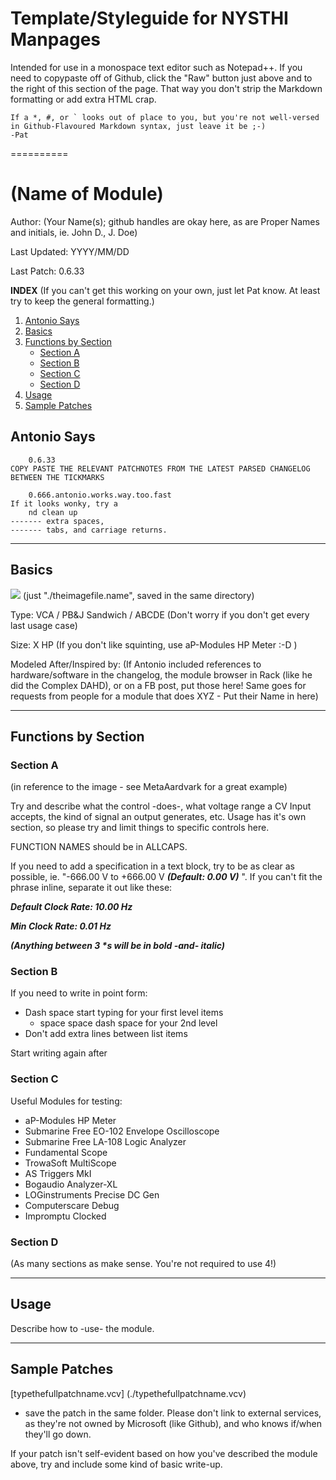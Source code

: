 # Template/Styleguide for NYSTHI Manpages

Intended for use in a monospace text editor such as Notepad++. If you need to copypaste off of Github, click the "Raw" button just above and to the right of this section of the page. That way you don't strip the Markdown formatting or add extra HTML crap.

	If a *, #, or ` looks out of place to you, but you're not well-versed in Github-Flavoured Markdown syntax, just leave it be ;-) 
	-Pat
==========

# (Name of Module)

Author: (Your Name(s); github handles are okay here, as are Proper Names and initials, ie. John D., J. Doe)

Last Updated: YYYY/MM/DD

Last Patch: 0.6.33

**INDEX** (If you can't get this working on your own, just let Pat know. At least try to keep the general formatting.)

1. [Antonio Says](#antonio-says)
2. [Basics](#basics)
3. [Functions by Section](#functions-by-section)
   - [Section A](#section-a)
   - [Section B](#section-b)
   - [Section C](#section-c)
   - [Section D](#section-d)
4. [Usage](#usage)
5. [Sample Patches](#sample-patches)

## Antonio Says

```
	0.6.33
COPY PASTE THE RELEVANT PATCHNOTES FROM THE LATEST PARSED CHANGELOG BETWEEN THE TICKMARKS

	0.666.antonio.works.way.too.fast
If it looks wonky, try a
    nd clean up 
------- extra spaces, 
------- tabs, and carriage returns.
```

---

## Basics

![](./moduleimage.png) (just "./theimagefile.name", saved in the same directory)

Type: VCA / PB&J Sandwich / ABCDE (Don't worry if you don't get every last usage case)

Size: X HP (If you don't like squinting, use aP-Modules HP Meter :-D )

Modeled After/Inspired by: (If Antonio included references to hardware/software in the changelog, the module browser in Rack (like he did the Complex DAHD), or on a FB post, put those here! Same goes for requests from people for a module that does XYZ - Put their Name in here)

---

## Functions by Section

### Section A

(in reference to the image - see MetaAardvark for a great example)

Try and describe what the control -does-, what voltage range a CV Input accepts, the kind of signal an output generates, etc. Usage has it's own section, so please try and limit things to specific controls here.

FUNCTION NAMES should be in ALLCAPS.

If you need to add a specification in a text block, try to be as clear as possible, ie. "-666.00 V to +666.00 V ***(Default: 0.00 V)*** ". If you can't fit the phrase inline, separate it out like these:

***Default Clock Rate: 10.00 Hz***

***Min Clock Rate: 0.01 Hz***

***(Anything between 3 \*s will be in bold -and- italic)***

### Section B

If you need to write in point form:
- Dash space start typing for your first level items
  - space space dash space for your 2nd level
- Don't add extra lines between list items

Start writing again after

### Section C

Useful Modules for testing:
- aP-Modules HP Meter
- Submarine Free EO-102 Envelope Oscilloscope
- Submarine Free LA-108 Logic Analyzer
- Fundamental Scope
- TrowaSoft MultiScope
- AS Triggers MkI 
- Bogaudio Analyzer-XL
- LOGinstruments Precise DC Gen
- Computerscare Debug
- Impromptu Clocked

### Section D

(As many sections as make sense. You're not required to use 4!)

---

## Usage

Describe how to -use- the module. 

---

## Sample Patches

\[typethefullpatchname.vcv] \(\./typethefullpatchname.vcv) 

- save the patch in the same folder. Please don't link to external services, as they're not owned by Microsoft (like Github), and who knows if/when they'll go down. 

If your patch isn't self-evident based on how you've described the module above, try and include some kind of basic write-up.
